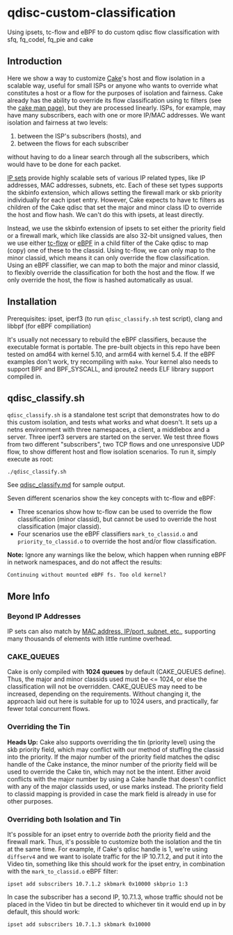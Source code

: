 # qdisc-custom-classification

Using ipsets, tc-flow and eBPF to do custom qdisc flow classification with sfq,
fq_codel, fq_pie and cake

## Introduction

Here we show a way to customize
[Cake](https://www.bufferbloat.net/projects/codel/wiki/Cake/)'s host and flow
isolation in a scalable way, useful for small ISPs or anyone who wants to
override what constitutes a host or a flow for the purposes of isolation
and fairness. Cake already has the ability to override its flow classification
using tc filters (see the
[cake man page](https://man7.org/linux/man-pages/man8/tc-cake.8.html#OVERRIDING_CLASSIFICATION_WITH_TC_FILTERS)),
but they are processed linearly. ISPs, for example, may have many subscribers,
each with one or more IP/MAC addresses. We want isolation and fairness at two
levels:

1. between the ISP's subscribers (hosts), and
2. between the flows for each subscriber

without having to do a linear search through all the subscribers, which would
have to be done for each packet.

[IP sets](https://ipset.netfilter.org/) provide highly scalable sets of various
IP related types, like IP addresses, MAC addresses, subnets, etc. Each of these
set types supports the skbinfo extension, which allows setting the firewall mark
or skb priority individually for each ipset entry. However, Cake expects to have
tc filters as children of the Cake qdisc that set the major and minor class ID
to override the host and flow hash. We can't do this with ipsets, at least
directly.

Instead, we use the skbinfo extension of ipsets to set either the priority
field or a firewall mark, which like classids are also 32-bit unsigned values,
then we use either
[tc-flow](https://man7.org/linux/man-pages/man8/tc-flow.8.html) or
[eBPF](https://man7.org/linux/man-pages/man8/tc-bpf.8.html) in a child filter of
the Cake qdisc to map (copy) one of these to the classid. Using tc-flow, we can
only map to the minor classid, which means it can only override the flow
classification. Using an eBPF classifier, we can map to both the major and minor
classid, to flexibly override the classification for both the host and the flow.
If we only override the host, the flow is hashed automatically as usual.

## Installation

Prerequisites: ipset, iperf3 (to run `qdisc_classify.sh` test script), clang and
libbpf (for eBPF compiliation)

It's usually not necessary to rebuild the eBPF classifiers, because the
executable format is portable. The pre-built objects in this repo have been
tested on amd64 with kernel 5.10, and arm64 with kernel 5.4. If the eBPF
examples don't work, try recompiling with `make`. Your kernel also needs to
support BPF and BPF_SYSCALL, and iproute2 needs ELF library support compiled in.

## qdisc_classify.sh

`qdisc_classify.sh` is a standalone test script that demonstrates how to do this
custom isolation, and tests what works and what doesn't. It sets up a netns
environment with three namespaces, a client, a middlebox and a server. Three
iperf3 servers are started on the server. We test three flows from two different
"subscribers", two TCP flows and one unresponsive UDP flow, to show different
host and flow isolation scenarios. To run it, simply execute as root:

`./qdisc_classify.sh`

See [qdisc_classify.md](qdisc_classify.md) for sample output.

Seven different scenarios show the key concepts with tc-flow and eBPF:

- Three scenarios show how tc-flow can be used to override the flow
  classification (minor classid), but cannot be used to override the host
  classification (major classid).
- Four scenarios use the eBPF classifiers `mark_to_classid.o` and
  `priority_to_classid.o` to override the host and/or flow classification.

**Note:** Ignore any warnings like the below, which happen when running eBPF
in network namespaces, and do not affect the results:

```
Continuing without mounted eBPF fs. Too old kernel?
```

## More Info

### Beyond IP Addresses

IP sets can also match by
[MAC address, IP/port, subnet, etc.](https://ipset.netfilter.org/features.html),
supporting many thousands of elements with little runtime overhead.

### CAKE_QUEUES

Cake is only compiled with **1024 queues** by default (CAKE_QUEUES define).
Thus, the major and minor classids used must be <= 1024, or else the
classification will not be overridden. CAKE_QUEUES may need to be increased,
depending on the requirements. Without changing it, the approach laid out here
is suitable for up to 1024 users, and practically, far fewer total concurrent
flows.

### Overriding the Tin

**Heads Up:** Cake also supports overriding the tin (priority level) using the
skb priority field, which may conflict with our method of stuffing the classid
into the priority. If the major number of the priority field matches the qdisc
handle of the Cake instance, the minor number of the priority field will be used
to override the Cake tin, which may not be the intent. Either avoid conflicts
with the major number by using a Cake handle that doesn't conflict with any of
the major classids used, or use marks instead. The priority field to classid
mapping is provided in case the mark field is already in use for other purposes.

### Overriding both Isolation and Tin

It's possible for an ipset entry to override *both* the priority field and the
firewall mark. Thus, it's possible to customize both the isolation and the tin
at the same time. For example, if Cake's qdisc handle is 1, we're using
`diffserv4` and we want to isolate traffic for the IP 10.7.1.2, and put it into
the Video tin, something like this should work for the ipset entry, in
combination with the `mark_to_classid.o` eBPF filter:

```
ipset add subscribers 10.7.1.2 skbmark 0x10000 skbprio 1:3
```

In case the subscriber has a second IP, 10.7.1.3, whose traffic should not be
placed in the Video tin but be directed to whichever tin it would end up in by
default, this should work:

```
ipset add subscribers 10.7.1.3 skbmark 0x10000
```
